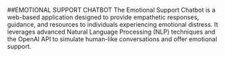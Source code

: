 ##EMOTIONAL SUPPORT CHATBOT
The Emotional Support Chatbot is a web-based application designed to provide empathetic responses, guidance, and resources to individuals experiencing emotional distress. It leverages advanced Natural Language Processing (NLP) techniques and the OpenAI API to simulate human-like conversations and offer emotional support.
